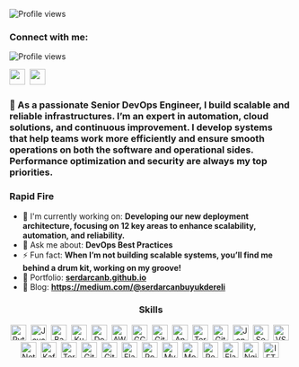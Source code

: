 ![Profile views](https://file.notion.so/f/f/7b772267-6381-4aed-adbb-240df7998f7d/2221c4bc-1fb9-40c1-b83b-3086b4f42633/Github_Profile_Header.png?table=block&id=1072f7d5-afa2-8064-90ca-e85cd07a0213&spaceId=7b772267-6381-4aed-adbb-240df7998f7d&expirationTimestamp=1726941600000&signature=Wb0MeO5aFUSCpHyu69FGSuFmLCHVkOEvPqyt9Xjv2V0&downloadName=Github+Profile+Header.png)


**<h3 align="left">Connect with me:</h3>** 
![Profile views](https://komarev.com/ghpvc/?username=serdarcanb&label=Profile%20views&color=0e75b6&style=flat)

<p align="left"><a href="serdarcanbuyukdereli@gmail.com" target="_blank"><img src="https://img.shields.io/badge/Gmail-D14836?style=flat-square&logo=gmail&logoColor=white" height="28" style="margin-right: 4px"></a> <a href="https://www.linkedin.com/in/serdarcanbuyukdereli/" target="_blank"><img src="https://img.shields.io/badge/LinkedIn-0077B5?style=flat-square&logo=linkedin&logoColor=white" height="28" style="margin-right: 4px"></a></p>

 **<h3 align="left">🚀 As a passionate Senior DevOps Engineer, I build scalable and reliable infrastructures. I’m an expert in automation, cloud solutions, and continuous improvement. I develop systems that help teams work more efficiently and ensure smooth operations on both the software and operational sides. Performance optimization and security are always my top priorities.</h3>**

**<h3 align="left">Rapid Fire</h3>**

- 💼 I'm currently working on: **Developing our new deployment architecture, focusing on 12 key areas to enhance scalability, automation, and reliability.**
- 💬 Ask me about: **DevOps Best Practices**
- ⚡ Fun fact: **When I’m not building scalable systems, you’ll find me behind a drum kit, working on my groove!**
- 📂 Portfolio: **<a href="https://serdarcanb.github.io" target="_blank">serdarcanb.github.io</a>**
- 📝 Blog: **<a href="https://medium.com/@serdarcanbuyukdereli" target="_blank">https://medium.com/@serdarcanbuyukdereli</a>**


 **<h3 align="center">Skills</h3>**

<p align="center"><img src="https://skillicons.dev/icons?i=python" height="28" alt="Python" style="margin-right: 4px"> <img src="https://skillicons.dev/icons?i=javascript" height="28" alt="JavaScript" style="margin-right: 4px"> <img src="https://skillicons.dev/icons?i=bash" height="28" alt="Bash" style="margin-right: 4px"> <img src="https://skillicons.dev/icons?i=kubernetes" height="28" alt="Kubernetes" style="margin-right: 4px"> <img src="https://skillicons.dev/icons?i=docker" height="28" alt="Docker" style="margin-right: 4px"> <img src="https://skillicons.dev/icons?i=aws" height="28" alt="AWS" style="margin-right: 4px"> <img src="https://skillicons.dev/icons?i=gcp" height="28" alt="GCP" style="margin-right: 4px"> <img src="https://skillicons.dev/icons?i=gitlab" height="28" alt="GitLab CI" style="margin-right: 4px"> <img src="https://skillicons.dev/icons?i=ansible" height="28" alt="Ansible" style="margin-right: 4px"> <img src="https://skillicons.dev/icons?i=terraform" height="28" alt="Terraform" style="margin-right: 4px"> <img src="https://skillicons.dev/icons?i=githubactions" height="28" alt="GitHub Actions" style="margin-right: 4px"> <img src="https://skillicons.dev/icons?i=jenkins" height="28" alt="Jenkins" style="margin-right: 4px"> <img src="https://skillicons.dev/icons?i=sentry" height="28" alt="Sentry" style="margin-right: 4px"> <img src="https://skillicons.dev/icons?i=vscode" height="28" alt="VSCode" style="margin-right: 4px"> <img src="https://skillicons.dev/icons?i=notion" height="28" alt="Notion" style="margin-right: 4px"> <img src="https://skillicons.dev/icons?i=kafka" height="28" alt="Kafka" style="margin-right: 4px"> <img src="https://cdn.simpleicons.org/terraform/623CE4" height="28" alt="Terraform" style="margin-right: 4px"> <img src="https://cdn.simpleicons.org/github/181717" height="28" alt="GitHub" style="margin-right: 4px"> <img src="https://cdn.simpleicons.org/git/F1502F" height="28" alt="Git" style="margin-right: 4px"> <img src="https://skillicons.dev/icons?i=flask" height="28" alt="Flask" style="margin-right: 4px"> <img src="https://skillicons.dev/icons?i=postgresql" height="28" alt="PostgreSQL" style="margin-right: 4px"> <img src="https://skillicons.dev/icons?i=mysql" height="28" alt="MySQL" style="margin-right: 4px"> <img src="https://skillicons.dev/icons?i=mongodb" height="28" alt="MongoDB" style="margin-right: 4px"> <img src="https://skillicons.dev/icons?i=redis" height="28" alt="Redis" style="margin-right: 4px"> <img src="https://skillicons.dev/icons?i=elasticsearch" height="28" alt="Elasticsearch" style="margin-right: 4px"> <img src="https://cdn.jsdelivr.net/gh/devicons/devicon@latest/icons/nginx/nginx-original.svg" height="28" alt="Nginx" style="margin-right: 4px"> <img src="https://cdn.simpleicons.org/ifttt/7C7C7C" height="28" alt="IFTTT" style="margin-right: 4px"></p>


